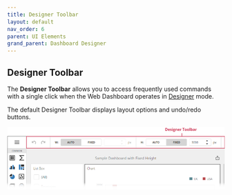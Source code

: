```yaml
---
title: Designer Toolbar
layout: default
nav_order: 6
parent: UI Elements
grand_parent: Dashboard Designer
---
```

## Designer Toolbar

The **Designer Toolbar** allows you to access frequently used commands with a single click when the Web Dashboard operates in [Designer](../../web-dashboard-designer-mode.md) mode.

The default Designer Toolbar displays layout options and undo/redo buttons.

![web-dashboard-designer-toolbar](/assets/images/dashboards/web-dashboard-designer-toolbar.png)
